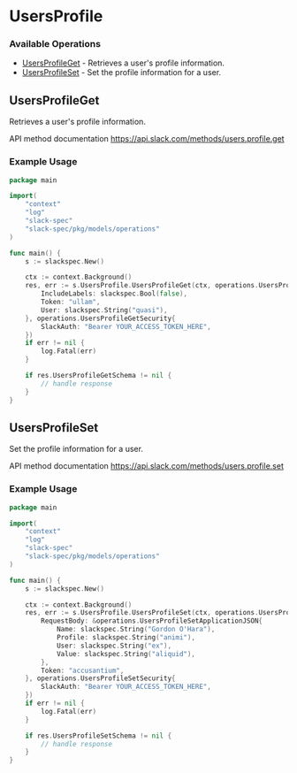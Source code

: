 # UsersProfile

### Available Operations

* [UsersProfileGet](#usersprofileget) - Retrieves a user's profile information.
* [UsersProfileSet](#usersprofileset) - Set the profile information for a user.

## UsersProfileGet

Retrieves a user's profile information.

API method documentation
<https://api.slack.com/methods/users.profile.get>

### Example Usage

```go
package main

import(
	"context"
	"log"
	"slack-spec"
	"slack-spec/pkg/models/operations"
)

func main() {
    s := slackspec.New()

    ctx := context.Background()
    res, err := s.UsersProfile.UsersProfileGet(ctx, operations.UsersProfileGetRequest{
        IncludeLabels: slackspec.Bool(false),
        Token: "ullam",
        User: slackspec.String("quasi"),
    }, operations.UsersProfileGetSecurity{
        SlackAuth: "Bearer YOUR_ACCESS_TOKEN_HERE",
    })
    if err != nil {
        log.Fatal(err)
    }

    if res.UsersProfileGetSchema != nil {
        // handle response
    }
}
```

## UsersProfileSet

Set the profile information for a user.

API method documentation
<https://api.slack.com/methods/users.profile.set>

### Example Usage

```go
package main

import(
	"context"
	"log"
	"slack-spec"
	"slack-spec/pkg/models/operations"
)

func main() {
    s := slackspec.New()

    ctx := context.Background()
    res, err := s.UsersProfile.UsersProfileSet(ctx, operations.UsersProfileSetRequest{
        RequestBody: &operations.UsersProfileSetApplicationJSON{
            Name: slackspec.String("Gordon O'Hara"),
            Profile: slackspec.String("animi"),
            User: slackspec.String("ex"),
            Value: slackspec.String("aliquid"),
        },
        Token: "accusantium",
    }, operations.UsersProfileSetSecurity{
        SlackAuth: "Bearer YOUR_ACCESS_TOKEN_HERE",
    })
    if err != nil {
        log.Fatal(err)
    }

    if res.UsersProfileSetSchema != nil {
        // handle response
    }
}
```
